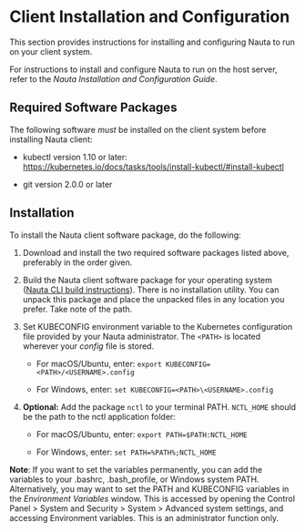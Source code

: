 # Client Installation and Configuration

This section provides instructions for installing and configuring Nauta to run on your client system. 

For instructions to install and configure Nauta to run on the host server, refer to the _Nauta Installation and Configuration Guide_.

## Required Software Packages

The following software _must_ be installed on the client system before installing Nauta client:

* kubectl version 1.10 or later: https://kubernetes.io/docs/tasks/tools/install-kubectl/#install-kubectl

* git version 2.0.0 or later


## Installation

To install the Nauta client software package, do the following:

1.	Download and install the two required software packages listed above, preferably in the order given.

2.	Build the Nauta client software package for your operating system ([Nauta CLI build instructions](nctl.md)). There is no installation utility. You can unpack this package and place the unpacked files in any location you prefer. Take note of the path. 

3.	Set KUBECONFIG environment variable to the Kubernetes configuration file provided by your Nauta administrator. The `<PATH>` is located wherever your _config_ file is stored.
 
    * For macOS/Ubuntu, enter: `export KUBECONFIG=<PATH>/<USERNAME>.config`
 
    * For Windows, enter: `set KUBECONFIG=<PATH>\<USERNAME>.config`
 
4.	**Optional:** Add the package `nctl` to your terminal PATH. `NCTL_HOME` should be the path to the nctl application folder:

    * For macOS/Ubuntu, enter: `export PATH=$PATH:NCTL_HOME`
    
    * For Windows, enter: `set PATH=%PATH%;NCTL_HOME`
    
**Note**: If you want to set the variables permanently, you can add the variables to your .bashrc, .bash_profile, or Windows system PATH. Alternatively, you may want to set the PATH and KUBECONFIG variables in the _Environment Variables_ window. This is accessed by opening the Control Panel > System and Security > System > Advanced system settings, and accessing Environment variables. This is an administrator function only.

 
